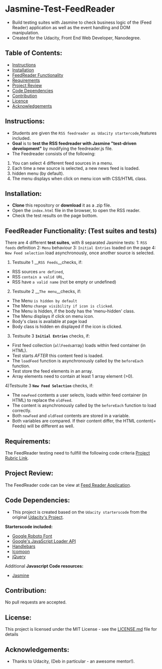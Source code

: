 # Jasmine-Test-FeedReader
- Build testing suites with Jasmine to check business logic of the (Feed Reader) application as well as the event handling and DOM manipulation.
- Created for the Udacity, Front End Web Developer, Nanodegree.

## Table of Contents:
* [Instructions](#instructions)
* [Installation](#installation)
* [FeedReader Functionality](#functionality)
* [Requirements](#requirements)
* [Project Review](#review)
* [Code Dependencies](#dependencies)
* [Contribution](#contribution)
* [Licence](#licence)
* [Acknowledgements](#acknowledgements)

## Instructions:
- Students are given the `RSS feedreader as Udacity startercode`,features included.
- __Goal__ is to __test the RSS feedreader with Jasmine "test-driven development"__ by modifying the feedreader.js file. 
- The Feedreader consists of the following:
1) You can select 4 different feed sources in a menu. 
2) Each time a new source is selected, a new news feed is loaded.
3) hidden menu (by default).
4) The menu displays when click on menu icon with CSS/HTML class.

## Installation:
- __Clone__ this repository or __download__ it as a .zip file.
- Open the `index.html` file in the browser, to open the RSS reader.
- Check the test results on the page bottom.

## FeedReader Functionality: (Test suites and tests)
There are 4 different __test suites__, with 8 separated Jasmine tests:
1: `RSS feeds` definition
2: `Menu` behaviour
3: `Initial Entries` loaded on the page
4: `New Feed selection` load asynchronously, once another source is selected. 

1) Testsuite 1 __`RSS Feeds`__checks, if:
- RSS sources `are defined`, 
- RSS `contain a valid URL`, 
- RSS have `a valid name` (not be empty or undefined)

2) Testsuite 2 __`The menu`__checks, if:
- The Menu `is hidden by default` 
- The Menu `change visibility if icon is clicked`. 
- The Menu is hidden, if the body has the 'menu-hidden' class.  
- The Menu displays if click on menu icon.
- Body's class is available at page load
- Body class is hidden en displayed if the icon is clicked.

3) Testsuite 3 __`Initial Entries`__ checks, if:
- First feed collection (`allFeeds`array) loads within feed container (in HTML). 
- Test starts _AFTER_ this content feed is loaded. 
- The `loadFeed` function is asynchronously called by the `beforeEach` function.
- Test store the feed elements in an array.
- Array elements need to contain at least 1 array element (>0).

4)Testsuite 3 __`New Feed Selection`__ checks, if: 
- The `newFeed` contents a user selects, loads within feed container (in HTML) to replace the `oldFeed`. 
- The content is asynchronously called by the `beforeEach` function to load correctly.
- Both `newFeed` and `oldFeed` contents are stored in a variable.
- Both variables are compared. If their content differ, the HTML content(= Feeds) will be different as well.

## Requirements:
The FeedReader testing need to fullfill the following code criteria [Project Rubric Link](https://review.udacity.com/#!/rubrics/18/view).

## Project Review:
The FeedReader code can be view at [Feed Reader Application](http://niconcepts.com/study/feed-reader).

## Code Dependencies:
- This project is created based on the `Udacity starterscode` from the original [Udacity's Project](https://github.com/udacity/frontend-nanodegree-feedreader).

__Starterscode included:__
- [Google Roboto Font](https://fonts.google.com/specimen/Roboto)
- [Google's JavaScript Loader API](https://www.google.com/jsapi)
- [Handlebars](https://handlebarsjs.com/)
- [Icomoon](https://icomoon.io/)
- [jQuery](https://jquery.com/)

Additional __Javascript Code resources:__
- [Jasmine](https://jasmine.github.io/)


## Contribution:
No pull requests are accepted.

## License:
This project is licensed under the MIT License - see the [LICENSE.md](LICENSE.md) file for details

## Acknowledgements:
* Thanks to Udacity, (Deb in particular - an awesome mentor!). 